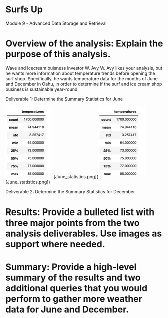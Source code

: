 # Surfs Up
Module 9 - Advanced Data Storage and Retrieval

# Overview of the analysis: Explain the purpose of this analysis.
Wave and Icecream buisness  investor W. Avy
W. Avy likes your analysis, but he wants more information about temperature trends before opening the surf shop. Specifically, he wants temperature data for the months of June and December in Oahu, in order to determine if the surf and ice cream shop business is sustainable year-round.

Deliverable 1: Determine the Summary Statistics for June

<img src="June_statistics.png" width="150"> [June_statistics.png](<img src="June_statistics.png" width="150"> [June_statistics.png])

Deliverable 2: Determine the Summary Statistics for December


# Results: Provide a bulleted list with three major points from the two analysis deliverables. Use images as support where needed.
# Summary: Provide a high-level summary of the results and two additional queries that you would perform to gather more weather data for June and December.
